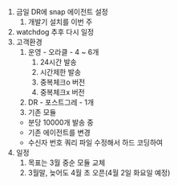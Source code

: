 1. 금일 DR에 snap 에이전트 설정
	1. 개발기 설치를 이번 주
2. watchdog 추후 다시 일정
3. 고객환경
	1. 운영 - 오라클 - 4 ~ 6개
		1. 24시간 발송
		2. 시간제한 발송
		3. 중복체크o 버전
		4. 중복체크x 버전
	2. DR  - 포스트그레 - 1개
	3. 기존 모듈
	- 분당 10000개 발송 중
	- 기존 에이전트를 변경
	- 수신자 번호 쿼리 파일 수정해서 하드 코딩하여 
1. 일정
	1. 목표는 3월 중순 모듈 교체
	2. 3월말, 늦어도 4월 초 오픈(4월 2일 화요일 예정)